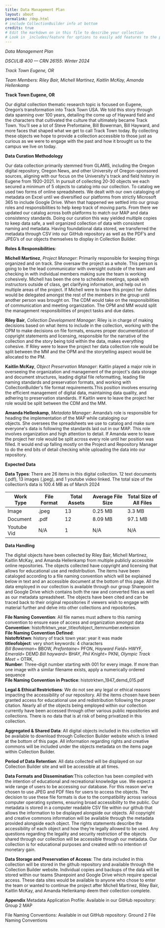 ```yaml
---
title: Data Management Plan
layout: about
permalink: /dmp.html
# include CollectionBuilder info at bottom
credits: true
# Edit the markdown on in this file to describe your collection
# Look in _includes/feature for options to easily add features to the page
---  
```


*Data Management Plan* 

*DSCI/LIB 400 — CRN 26155*: *Winter 2024* 

*Track Town Eugene, OR* 

*Team Members: Riley Bair, Michell Martinez, Kaitlin McKay, Amanda Hellenkamp* 

**Track Town Eugene, OR**

Our digital collection thematic research topic is focused on Eugene, Oregon’s transformation into Track Town USA. We told this story through data spanning over 100 years, detailing the come up of Hayward field and the characters that cultivated the culture that ultimately became Track Town. You’ll see a lot of Steve Prefontaine, Bill Bowerman, Bill Hayward, and more faces that shaped what we get to call Track Town today. By collecting these objects we hope to provide a collection accessible to those just as curious as we were to engage with the past and how it brought us to the campus we live on today.  

**Data Curation Methodology**

Our data collection primarily stemmed from GLAMS, including the Oregon digital repository, Oregon News, and other University of Oregon-sponsored sources, aligning with our focus on the University's track and field history in Eugene from 1920-2021. In pursuit of collecting 20-30 objects we each secured a minimum of 5 objects to catalog into our collection. To catalog we used two forms of online spreadsheets. We dealt with our own cataloging of metadata on Excel until we diversified our platforms from strictly Microsoft 365 to include Google Drive. When that happened we settled into our group roles and responsibilities to help keep track of moving parts. From there we updated our catalog across both platforms to match our MAP and data consistency standards. Doing our curation this way yielded multiple copies to keep data safe, a well organized collection of data with consistent naming and metadata. Having foundational data stored, we transferred the metadata through CSV into our GitHub repository as well as the PDF’s and JPEG’s of our objects themselves to display in Collection Builder. 

**Roles & Responsibilities**: 

**Michell Martinez**, *Project Manager*: Primarily responsible for keeping things organized and on track. She oversaw the project as a whole. This person is going to be the lead communicator with oversight outside of the team and checking in with individual members making sure the team is working cohesively. Michell has been the one to schedule meetings, speak with instructors outside of class, get clarifying information, and help out in multiple areas of the project. If Michell were to leave this project her duties would be delegated amongst the rest of the members in the group until another person was brought on. The CDM would take on the responsibilities of communication and meeting organization. The OPM and MM would split the management responsibilities of project tasks and due dates.  

**Riley Bair**, *Collection Development Manager*: Riley is in charge of making decisions based on what items to include in the collection, working with the OPM to make decisions on file formats, ensures proper documentation of copyright statements and licensing, responsible for the narrative of the collection and the story being told within the data, makes everything cohesive. If Riley were to leave the project her data collection role would be split between the MM and the OPM and the storytelling aspect would be allocated to the PM. 

**Kaitlin McKay**, *Object Preservation Manager*: Kaitlin played a major role in overseeing the organization and management of the project's data storage and document structures, leading digital file reformatting, leading file naming standards and preservation formats, and working with CollectionBuilder's file format requirements.This position involves ensuring the efficient management of digital data, maintaining data quality, and adhering to preservation standards. If Kaitlin were to leave the project her role would be split between the CDM and the MM. 

**Amanda Hellenkamp**, *Metadata Manager*: Amanda’s role is responsible for heading the implementation of the MAP while cataloging our  
objects. She oversees the spreadsheets we use to catalog and make sure everyone's data is following the standards laid out in our MAP. This role involves organization and high attention to detail. If Amanda were to leave the project her role would be split across every role until her position was filled. It would end up falling mostly on the Project and Repository Manager to do the end bits of detail checking while uploading the data into our repository.  

**Expected Data**

**Data Types**: There are 26 items in this digital collection. 12 text documents (.pdf), 13 images (.jpeg), and 1 youtube video linked. The total size of the collection’s data is 100.4 MB as of March 2024  

| Work Type    | File Format | Total Assets | Average File Size | Total Size of All Files |
|--------------|-------------|--------------|-------------------|-------------------------|
| Image        | .jpeg       | 13           | 0.25 MB           | 3.3 MB                  |
| Document     | .pdf        | 12           | 8.09 MB           | 97.1 MB                 |
| Youtube Vid  | N/A         | 1            | N/A               | N/A                     | 

**Data Handling**

The digital objects have been collected by Riley Bair, Michell Martinez, Kaitlin McKay, and Amanda Hellenkamp from multiple publicly accessible online repositories. The objects collected have copyright and licensing that allows for educational use and redistribution. The items have been cataloged according to a file naming convention which will be explained below in text and an accessible document at the bottom of this page. All the data employed in our collection is available through our group Sharepoint and Google Drive which contains both the raw and converted files as well as our metadata spreadsheet. The objects have been cited and can be traced back to their original repositories if viewers wish to engage with material further and delve into other collections and repositories.   

**File Naming Convention**: All file names must adhere to this naming convention to ensure ease of access and organization amongst data
**Convention**: histoftrktwn_year_titleofobject_itemnumber.extension  
**File Naming Convention Defined**:  
**histoftrktwn**: history of track town  year: year it was made  
**titleofobject**: very short keywords: 4 characters  
*Bill Bowerman*= BBOW, *Prefontaine*= PFON, *Hayward Field*= HWYF, *Emerald*= DEMD
*Bill hayward*= BHAY, *Phil Knight*= PKNI, *Olympic Track Meet* = OTRK,  
**Number**: Three-digit number starting with 001 for every image. If more than one image with a similar filename exists, apply a numerically ordered sequence   
**File Naming Convention in Practice**: histotrktwn_1947_demd_015.pdf  

**Legal & Ethical Restrictions**: We do not see any legal or ethical reasons impacting the accessibility of our repository. All the items chosen have been granted access for educational use and redistribution following the proper citation. Nearly all of the objects being employed within our collection currently have been accessed through other various public repositories and collections. There is no data that is at risk of being privatized in this collection.  

**Aggregated & Shared Data**: All digital objects included in this collection will be available to download through Collection Builder website which is linked at the bottom of this page. All information regarding rights and creative commons will be included under the objects metadata on the items page within Collection Builder. 

**Period of Data Retention**: All data collected will be displayed on our Collection Builder site and will be accessible at all times. 

**Data Formats and Dissemination**:This collection has been compiled with the intention of educational and recreational knowledge use. We expect a wide range of users to be accessing our database. For this reason we’ve chosen to use JPEG and PDF files for users to access the objects. The decision to use these file formats is due to the compatibility across various computer operating systems, ensuring broad accessibility to the public. Our metadata is stored in a computer readable CSV file within our github that allows the information to be displayed alongside our objects. All copyright and creative commons information will be available through the metadata provided alongside each object. The rights statements describe the accessibility of each object and how they’re legally allowed to be used. Any questions regarding the legality and security restriction of the objects shared through our collection will be accessible through our metadata. Our collection is for educational purposes and created with no intention of monetary gain. 

**Data Storage and Preservation of Access**: The data included in this collection will be stored in the github repository and available through the Collection Builder website. Individual copies and backups of the data will be stored within our teams Sharepoint and Google Drive which require special access. These data sites would be available to anyone who chose to enter the team or wanted to continue the project after Michell Martinez, Riley Bair, Kaitlin McKay, and Amanda Hellenkamp deem their collection complete. 

**Appendix**
Metadata Application Profile: Available in our GitHub repository: Group 2 MAP 

File Naming Conventions: Available in out GitHub repository: Ground 2 File Naming Conventions
